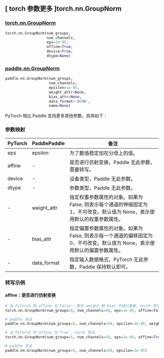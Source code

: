 ## [ torch 参数更多 ]torch.nn.GroupNorm
### [torch.nn.GroupNorm](https://pytorch.org/docs/stable/generated/torch.nn.GroupNorm.html?highlight=groupnorm#torch.nn.GroupNorm)

```python
torch.nn.GroupNorm(num_groups,
                   num_channels,
                   eps=1e-05,
                   affine=True,
                   device=True,
                   dtype=None)
```

### [paddle.nn.GroupNorm](https://www.paddlepaddle.org.cn/documentation/docs/zh/develop/api/paddle/nn/GroupNorm_cn.html#groupnorm)

```python
paddle.nn.GroupNorm(num_groups,
                    num_channels,
                    epsilon=1e-05,
                    weight_attr=None,
                    bias_attr=None,
                    data_format='NCHW',
                    name=None)
```

PyTorch 相比 Paddle 支持更多其他参数，具体如下：

### 参数映射
| PyTorch       | PaddlePaddle | 备注                                                   |
| ------------- | ------------ | ------------------------------------------------------ |
| eps           | epsilon      | 为了数值稳定加在分母上的值。                                     |
| affine        | -            | 是否进行仿射变换，Paddle 无此参数，需要转写。         |
| device        | -            | 设备类型，Paddle 无此参数。         |
| dtype         | -            | 参数类型，Paddle 无此参数。         |
| -             | weight_attr  | 指定权重参数属性的对象。如果为 False, 则表示每个通道的伸缩固定为 1，不可改变。默认值为 None，表示使用默认的权重参数属性。 |
| -             | bias_attr    | 指定偏置参数属性的对象。如果为 False, 则表示每一个通道的偏移固定为 0，不可改变。默认值为 None，表示使用默认的偏置参数属性。 |
| -             | data_format  | 指定输入数据格式，PyTorch 无此参数，Paddle 保持默认即可。 |

### 转写示例
#### affine：是否进行仿射变换
```python
# 当 PyTorch 的 affine 为`False`，表示 weight 和 bias 不进行更新，torch 写法
torch.nn.GroupNorm(num_groups=5, num_channels=50, eps=1e-05, affine=False)

# paddle 写法
paddle.nn.GroupNorm(num_groups=5, num_channels=50, epsilon=1e-05, weight_attr=False, bias_attr=False)

# 当 PyTorch 的 affine 为`True`，torch 写法
torch.nn.GroupNorm(num_groups=5, num_channels=50, eps=1e-05, affine=True)

# paddle 写法
paddle.nn.GroupNorm(num_groups=5, num_channels=50, epsilon=1e-05)
```

